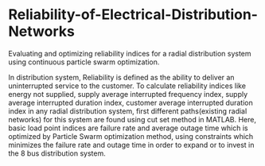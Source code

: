 # Reliability-of-Electrical-Distribution-Networks
Evaluating and optimizing reliability indices for a radial distribution system using continuous particle swarm optimization.

In distribution system, Reliability is defined as the ability to deliver an uninterrupted service
to the customer. To calculate reliability indices like energy not supplied, supply average
interrupted frequency index, supply average interrupted duration index, customer average
interrupted duration index in any radial distribution system, first different paths(existing radial networks) for this system are found
using cut set method in MATLAB.
Here, basic load point indices are failure rate and average outage time which is optimized by
Particle Swarm optimization method, using constraints which minimizes the failure
rate and outage time in order to expand or to invest in the 8 bus distribution system. 
